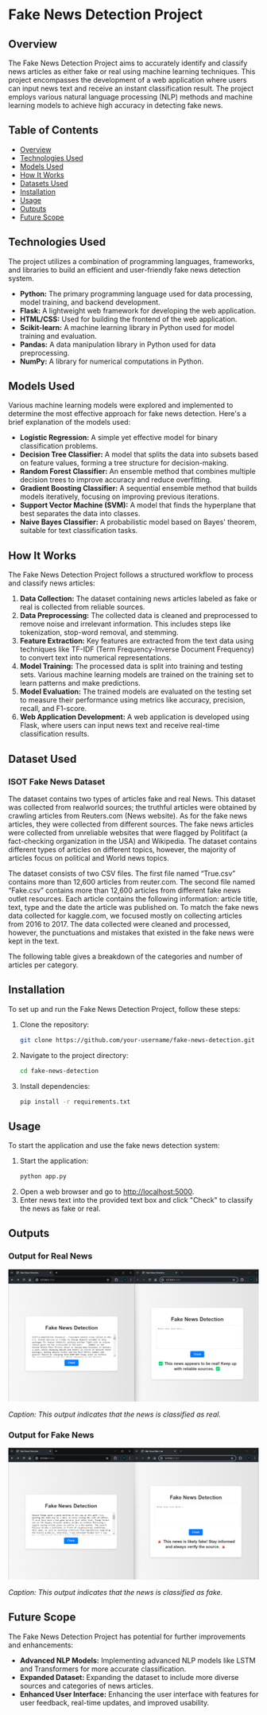 # Fake News Detection Project

## Overview

The Fake News Detection Project aims to accurately identify and classify news articles as either fake or real using machine learning techniques. This project encompasses the development of a web application where users can input news text and receive an instant classification result. The project employs various natural language processing (NLP) methods and machine learning models to achieve high accuracy in detecting fake news.

## Table of Contents

- [Overview](#overview)
- [Technologies Used](#technologies-used)
- [Models Used](#models-used)
- [How It Works](#how-it-works)
- [Datasets Used](#datasets-used)
- [Installation](#installation)
- [Usage](#usage)
- [Outputs](#outputs)
- [Future Scope](#future-scope)

## Technologies Used

The project utilizes a combination of programming languages, frameworks, and libraries to build an efficient and user-friendly fake news detection system.

- **Python:** The primary programming language used for data processing, model training, and backend development.
- **Flask:** A lightweight web framework for developing the web application.
- **HTML/CSS:** Used for building the frontend of the web application.
- **Scikit-learn:** A machine learning library in Python used for model training and evaluation.
- **Pandas:** A data manipulation library in Python used for data preprocessing.
- **NumPy:** A library for numerical computations in Python.

## Models Used

Various machine learning models were explored and implemented to determine the most effective approach for fake news detection. Here's a brief explanation of the models used:

- **Logistic Regression:** A simple yet effective model for binary classification problems.
- **Decision Tree Classifier:** A model that splits the data into subsets based on feature values, forming a tree structure for decision-making.
- **Random Forest Classifier:** An ensemble method that combines multiple decision trees to improve accuracy and reduce overfitting.
- **Gradient Boosting Classifier:** A sequential ensemble method that builds models iteratively, focusing on improving previous iterations.
- **Support Vector Machine (SVM):** A model that finds the hyperplane that best separates the data into classes.
- **Naive Bayes Classifier:** A probabilistic model based on Bayes' theorem, suitable for text classification tasks.

## How It Works

The Fake News Detection Project follows a structured workflow to process and classify news articles:

1. **Data Collection:** The dataset containing news articles labeled as fake or real is collected from reliable sources.
2. **Data Preprocessing:** The collected data is cleaned and preprocessed to remove noise and irrelevant information. This includes steps like tokenization, stop-word removal, and stemming.
3. **Feature Extraction:** Key features are extracted from the text data using techniques like TF-IDF (Term Frequency-Inverse Document Frequency) to convert text into numerical representations.
4. **Model Training:** The processed data is split into training and testing sets. Various machine learning models are trained on the training set to learn patterns and make predictions.
5. **Model Evaluation:** The trained models are evaluated on the testing set to measure their performance using metrics like accuracy, precision, recall, and F1-score.
6. **Web Application Development:** A web application is developed using Flask, where users can input news text and receive real-time classification results.

## Dataset Used

### ISOT Fake News Dataset

The dataset contains two types of articles fake and real News. This dataset was collected from realworld sources; the truthful articles were obtained by crawling articles from Reuters.com (News website). As for the fake news articles, they were collected from different sources. The fake news articles were collected from unreliable websites that were flagged by Politifact (a fact-checking organization in the USA) and Wikipedia. The dataset contains different types of articles on different topics, however, the majority of articles focus on political and World news topics.

The dataset consists of two CSV files. The first file named “True.csv” contains more than 12,600 articles from reuter.com. The second file named “Fake.csv” contains more than 12,600 articles from different fake news outlet resources. Each article contains the following information: article title, text, type and the date the article was published on. To match the fake news data collected for kaggle.com, we focused mostly on collecting articles from 2016 to 2017. The data collected were cleaned and processed, however, the punctuations and mistakes that existed in the fake news were kept in the text.

The following table gives a breakdown of the categories and number of articles per category.

## Installation

To set up and run the Fake News Detection Project, follow these steps:

1. Clone the repository:
   ```bash
   git clone https://github.com/your-username/fake-news-detection.git
   ```
2. Navigate to the project directory:
   ```bash
   cd fake-news-detection
   ```
3. Install dependencies:
   ```bash
   pip install -r requirements.txt
   ```

## Usage

To start the application and use the fake news detection system:

1. Start the application:
   ```bash
   python app.py
   ```
2. Open a web browser and go to [http://localhost:5000](http://localhost:5000).
3. Enter news text into the provided text box and click "Check" to classify the news as fake or real.

## Outputs

### Output for Real News

![Output for Real News](images/real.png)

_Caption: This output indicates that the news is classified as real._

### Output for Fake News

![Output for Fake News](images/fake.png)

_Caption: This output indicates that the news is classified as fake._

## Future Scope

The Fake News Detection Project has potential for further improvements and enhancements:

- **Advanced NLP Models:** Implementing advanced NLP models like LSTM and Transformers for more accurate classification.
- **Expanded Dataset:** Expanding the dataset to include more diverse sources and categories of news articles.
- **Enhanced User Interface:** Enhancing the user interface with features for user feedback, real-time updates, and improved usability.
